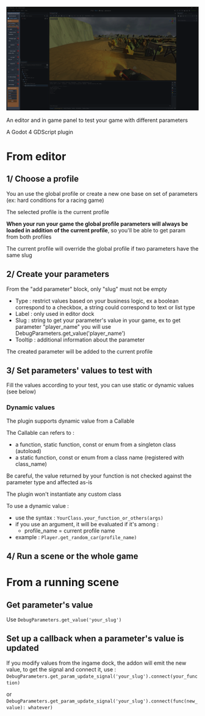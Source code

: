 ![alt text](https://github.com/Yosimitso/debug-parameters/blob/master/addons/debug_parameters/example_1.png?raw=true)

An editor and in game panel to test your game with different parameters

A Godot 4 GDScript plugin

# From editor
## 1/ Choose a profile
You an use the global profile or create a new one base on set of parameters (ex: hard conditions for a racing game)

The selected profile is the current profile

**When your run your game the global profile parameters will always be loaded in addition of the current profile**,
so you'll be able to get param from both profiles

The current profile will override the global profile if two parameters have the same slug

## 2/ Create your parameters
From the "add parameter" block, only "slug" must not be empty
- Type : restrict values based on your business logic, ex a boolean correspond to a checkbox, a string could correspond to text or list type
- Label : only used in editor dock
- Slug : string to get your parameter's value in your game, ex to get parameter "player_name" you will use DebugParameters.get_value('player_name')
- Tooltip : additional information about the parameter

The created parameter will be added to the current profile

## 3/ Set parameters' values to test with
Fill the values according to your test, you can use static or dynamic values (see below)

### Dynamic values
The plugin supports dynamic value from a Callable

The Callable can refers to :
- a function, static function, const or enum from a singleton class (autoload)
- a static function, const or enum from a class name (registered with class_name)

Be careful, the value returned by your function is not checked against the parameter type and affected as-is  

The plugin won't instantiate any custom class

To use a dynamic value :
- use the syntax : ``YourClass.your_function_or_others(args)``
- if you use an argument, it will be evaluated if it's among :
  - profile_name = current profile name
- example : ``Player.get_random_car(profile_name)`` 

## 4/ Run a scene or the whole game
# From a running scene

Get parameter's value
------------------------
Use ``DebugParameters.get_value('your_slug')``

Set up a callback when a parameter's value is updated
-----------------------------------
If you modify values from the ingame dock, the addon will emit the new value, to get the signal and connect it, use :
``DebugParameters.get_param_update_signal('your_slug').connect(your_function)``

or ``DebugParameters.get_param_update_signal('your_slug').connect(func(new_value): whatever)``
